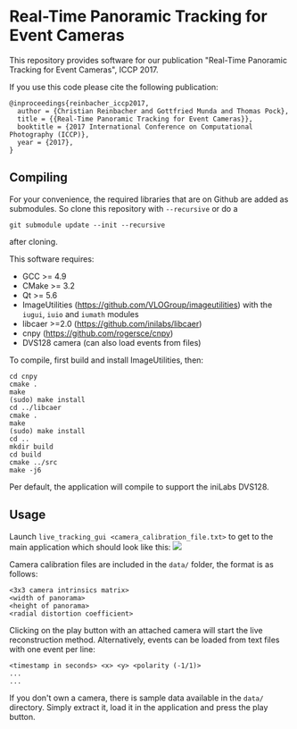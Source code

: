 # Real-Time Panoramic Tracking for Event Cameras
This repository provides software for our publication "Real-Time Panoramic Tracking for Event Cameras", ICCP 2017.

If you use this code please cite the following publication:
~~~
@inproceedings{reinbacher_iccp2017,
  author = {Christian Reinbacher and Gottfried Munda and Thomas Pock},
  title = {{Real-Time Panoramic Tracking for Event Cameras}},
  booktitle = {2017 International Conference on Computational Photography (ICCP)},
  year = {2017},
}
~~~

## Compiling
For your convenience, the required libraries that are on Github are added as
submodules. So clone this repository with `--recursive` or do a
~~~
git submodule update --init --recursive
~~~
after cloning.

This software requires:
 - GCC >= 4.9
 - CMake >= 3.2
 - Qt >= 5.6
 - ImageUtilities (https://github.com/VLOGroup/imageutilities) with the `iugui`, `iuio` and `iumath` modules
 - libcaer >=2.0 (https://github.com/inilabs/libcaer)
 - cnpy (https://github.com/rogersce/cnpy)
 - DVS128 camera (can also load events from files)

To compile, first build and install ImageUtilities, then:
 ~~~
cd cnpy
cmake .
make
(sudo) make install
cd ../libcaer
cmake .
make
(sudo) make install
cd ..
mkdir build
cd build
cmake ../src
make -j6
 ~~~

 Per default, the application will compile to support the iniLabs DVS128.

## Usage
Launch `live_tracking_gui <camera_calibration_file.txt>` to get to the main application which should look like this:
<img src="https://github.com/VLOGroup/dvs-panotracking/raw/master/images/screenshot.png"></img>

Camera calibration files are included in the `data/` folder, the format is as follows:
~~~
<3x3 camera intrinsics matrix>
<width of panorama>
<height of panorama>
<radial distortion coefficient>
~~~

Clicking on the play button with an attached camera will start the live reconstruction method. Alternatively, events can be loaded from text files with one event per line:
~~~
<timestamp in seconds> <x> <y> <polarity (-1/1)>
...
...
~~~

If you don't own a camera, there is sample data available in the `data/` directory. Simply extract it, load it in the application and press the play button.
